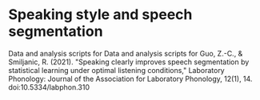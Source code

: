 # Speaking style and speech segmentation 
Data and analysis scripts for Data and analysis scripts for Guo, Z.-C., &amp; Smiljanic, R. (2021). "Speaking clearly improves speech segmentation by statistical learning under optimal listening conditions," Laboratory Phonology: Journal of the Association for Laboratory Phonology, 12(1), 14. doi:10.5334/labphon.310
